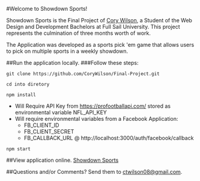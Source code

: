 #Welcome to Showdown Sports!

Showdown Sports is the Final Project of [Cory Wilson](https://github.com/CoryWilson), a Student of the Web Design and Development Bachelors at Full Sail University. This project represents the culmination of three months worth of work.

The Application was developed as a sports pick 'em game that allows users to pick on multiple sports in a weekly showdown.

##Run the application locally.
###Follow these steps:

`git clone https://github.com/CoryWilson/Final-Project.git`

`cd into diretory`

`npm install`

* Will Require API Key from https://profootballapi.com/ stored as environmental variable NFL_API_KEY
* Will require environmental variables from a Facebook Application:
  * FB_CLIENT_ID
  * FB_CLIENT_SECRET
  * FB_CALLBACK_URL @ http://localhost:3000/auth/facebook/callback

`npm start`

##View application online.
[Showdown Sports](http://mysterious-bayou-8903.herokuapp.com/)

##Questions and/or Comments?
Send them to [ctwilson08@gmail.com](mailto://ctwilson08@gmail.com).
